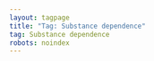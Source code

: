 ```yaml
---
layout: tagpage
title: "Tag: Substance dependence"
tag: Substance dependence
robots: noindex
---
```

